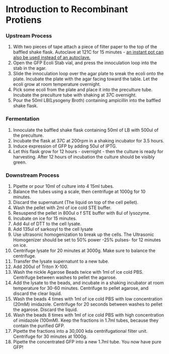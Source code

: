 # Introduction to Recombinant Protiens


### Upstream Process

1. With two pieces of tape attach a piece of filter paper to the top of the baffled shake flask. Autoclave at 121C for 15 minutes - [an instant pot can also be used instead of an autoclave.](https://journals.plos.org/plosone/article?id=10.1371/journal.pone.0208769) 
2. Open the GFP Ecoli Stab vial, and press the innoculation loop into the stab in the agar.
2. Slide the innoculation loop over the agar plate to sreak the ecoli onto the plate. Incubate the plate with the agar facing toward the table. Let the ecoli grow at room temperature overnight.
3. Pick some ecoli from the plate and place it into the preculture tube. Incubate the preculture tube with shaking at 37C overnight.
4. Pour the 50ml LB(Lysogeny Broth) containing ampicillin into the baffled shake flask.


### Fermentation

1. Innoculate the baffled shake flask containing 50ml of LB with 500ul of the preculture. 
2. Incubate the flask at 37C at 200rpm in a shaking incubator for 3.5 hours.
3. Induce expression of GFP by adding 50ul of IPTG.
4. Let this flask grow for 12 hours - overnight - then the culture is ready for harvesting. After 12 hours of incubation the culture should be visibly green. 

### Downstream Process

1. Pipette or pour 10ml of culture into 4 15ml tubes. 
2. Balance the tubes using a scale, then centrifuge at 1000g for 10 minutes. 
3. Discard the supernatunt (The liquid on top of the cell pellet).
4. Wash the pellet with 2ml of ice cold STE buffer.
5. Resuspend the pellet in 800ul o f STE buffer with 8ul of lysozyme.
6. Incubate on ice for 15 minutes.
7. Add 4ul of DTT to the cell lysate.
8. Add 135ul of sarkosyl to the cell lysate
9. Use ultrasonic homogenization to break up the cells. The Ultrasonic Homogenizer should be set to 50% power -25% pulses- for 12 minutes on ice. 
10. Centrifuge lysate for 20 minutes at 3000g. Make sure to balance the centrifuge.
11. Transfer the lysate supernatunt to a new tube. 
12. Add 200ul of Triton X-100.
13. Wash the nickle Agarose Beads twice with 1ml of ice cold PBS. Centrifuge between washes to pellet the agarose.
14. Add the lysate to the beads, and incubate in a shaking incubator at room temperature for 30-60 minutes. Centrifuge to pellet agarose, and discard the clear liquid. 
15. Wash the beads 4 times with 1ml of ice cold PBS with low concentration (20mM) imidazole. Centrifuge for 20 seconds between washes to pellet the agarose. Discard the liquid.
16. Wash the beads 8 times with 1ml of ice cold PBS with high concentration of imidazole (100mM). Keep the fractions in 1.7ml tubes, because they contain the purified GFP.  
17. Pipette the fractions into a 30,000 kda centrifugational filter unit. Centrifuge for 30 minutes at 1000g. 
18. Pipette the concentrated GFP into a new 1.7ml tube. You now have pure GFP! 
